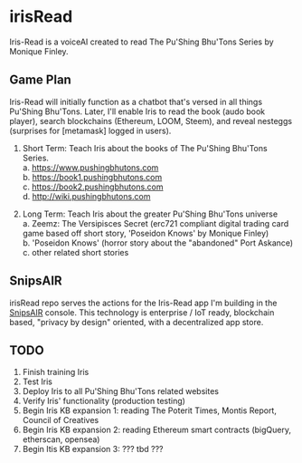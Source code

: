 # irisRead
Iris-Read is a voiceAI created to read The Pu'Shing Bhu'Tons Series by Monique Finley.


## Game Plan
Iris-Read will initially function as a chatbot that's versed in all things Pu'Shing Bhu'Tons. Later, I'll enable Iris to read the book (audo book player), search blockchains (Ethereum, LOOM, Steem), and reveal nesteggs (surprises for [metamask] logged in users). 

1. Short Term: Teach Iris about the books of The Pu'Shing Bhu'Tons Series. </br>
a. https://www.pushingbhutons.com </br>
b. https://book1.pushingbhutons.com </br>
c. https://book2.pushingbhutons.com </br>
d. http://wiki.pushingbhutons.com </br>

2. Long Term: Teach Iris about the greater Pu'Shing Bhu'Tons universe </br>
a. Zeemz: The Versipisces Secret (erc721 compliant digital trading card game based off short story, 'Poseidon Knows' by Monique Finley) </br>
b. 'Poseidon Knows' (horror story about the "abandoned" Port Askance) </br>
c. other related short stories </br>


## SnipsAIR
irisRead repo serves the actions for the Iris-Read app I'm building in the [SnipsAIR](https://console.snips.ai/?ref=yM6gdKP7E0E) console. This technology is enterprise / IoT ready, blockchain based, "privacy by design" oriented, with a decentralized app store.

## TODO
1. Finish training Iris
2. Test Iris
3. Deploy Iris to all Pu'Shing Bhu'Tons related websites
4. Verify Iris' functionality (production testing)
5. Begin Iris KB expansion 1: reading The Poterit Times, Montis Report, Council of Creatives
6. Begin Iris KB expansion 2: reading Ethereum smart contracts (bigQuery, etherscan, opensea)
7. Begin Itis KB expansion 3: ??? tbd ???
